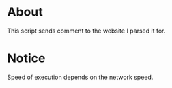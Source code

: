 # About
This script sends comment to the website I parsed it for.

# Notice
Speed of execution depends on the network speed.
